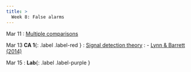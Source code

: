 ```yaml
---
title: >
  Week 8: False alarms
---
```


Mar 11
: [Multiple comparisons](#)
  
Mar 13 **CA 1**{: .label .label-red }
: [Signal detection theory](https://bookdown.org/danbarch/psy_207_advanced_stats_I/signal-detection-theory.html)
  : - [Lynn & Barrett (2014)](https://www.affective-science.org/pubs/2014/lynn-barrett-2014.pdf)

Mar 15
: **Lab**{: .label .label-purple } 
